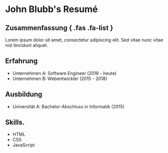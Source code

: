 # John Blubb's Resumé

## Zusammenfassung { .fas .fa-list }

Lorem ipsum dolor sit amet, consectetur adipiscing elit. Sed vitae nunc vitae nisl tincidunt aliquet.

## Erfahrung

- Unternehmen A: Software Engineer (2018 - heute)
- Unternehmen B: Webentwickler (2015 - 2018)

## Ausbildung

- Universität A: Bachelor-Abschluss in Informatik (2015)

## Skills.

- HTML
- CSS
- JavaScript
